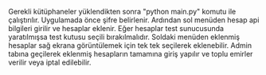Gerekli kütüphaneler yüklendikten sonra "python main.py" komutu ile çalıştırılır.
Uygulamada önce şifre belirlenir. 
Ardından sol menüden hesap api bilgileri girilir ve hesaplar eklenir. Eğer hesaplar test sunucusunda yaratılmışsa test kutusu seçili bırakılmalıdır.
Soldaki menüden eklenmiş hesaplar sağ ekrana görüntülemek için tek tek seçilerek eklenebilir.
Admin tabına geçilerek eklenmiş hesapların tamamına giriş yapılır ve toplu emirler verilir veya iptal edilebilir.
